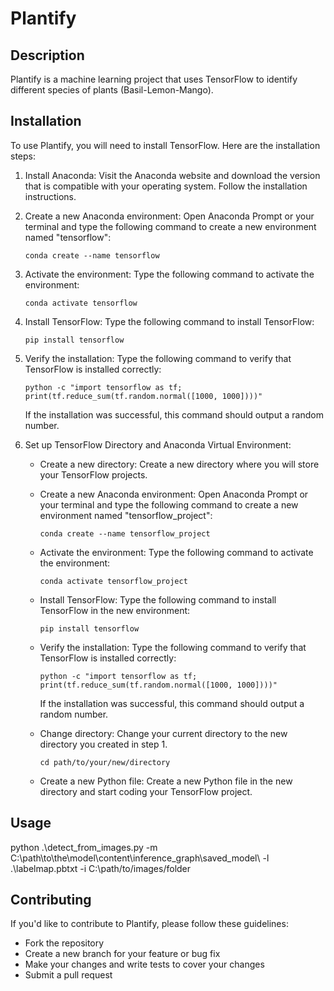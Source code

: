# Plantify

## Description

Plantify is a machine learning project that uses TensorFlow to identify different species of plants (Basil-Lemon-Mango).

## Installation

To use Plantify, you will need to install TensorFlow. Here are the installation steps:

1. Install Anaconda: Visit the Anaconda website and download the version that is compatible with your operating system. Follow the installation instructions.

2. Create a new Anaconda environment: Open Anaconda Prompt or your terminal and type the following command to create a new environment named "tensorflow":

    `conda create --name tensorflow`

3. Activate the environment: Type the following command to activate the environment:

    `conda activate tensorflow`

4. Install TensorFlow: Type the following command to install TensorFlow:

    `pip install tensorflow`

5. Verify the installation: Type the following command to verify that TensorFlow is installed correctly:

    `python -c "import tensorflow as tf; print(tf.reduce_sum(tf.random.normal([1000, 1000])))"`

   If the installation was successful, this command should output a random number.

6. Set up TensorFlow Directory and Anaconda Virtual Environment:

    - Create a new directory: Create a new directory where you will store your TensorFlow projects.

    - Create a new Anaconda environment: Open Anaconda Prompt or your terminal and type the following command to create a new environment named "tensorflow_project":

        `conda create --name tensorflow_project`

    - Activate the environment: Type the following command to activate the environment:

        `conda activate tensorflow_project`

    - Install TensorFlow: Type the following command to install TensorFlow in the new environment:

        `pip install tensorflow`

    - Verify the installation: Type the following command to verify that TensorFlow is installed correctly:

        `python -c "import tensorflow as tf; print(tf.reduce_sum(tf.random.normal([1000, 1000])))"`

       If the installation was successful, this command should output a random number.

    - Change directory: Change your current directory to the new directory you created in step 1.

        `cd path/to/your/new/directory`

    - Create a new Python file: Create a new Python file in the new directory and start coding your TensorFlow project.

## Usage

python .\detect_from_images.py -m C:\path\to\the\model\content\inference_graph\saved_model\ -l .\labelmap.pbtxt -i C:\path/to/images/folder


## Contributing

If you'd like to contribute to Plantify, please follow these guidelines:
- Fork the repository
- Create a new branch for your feature or bug fix
- Make your changes and write tests to cover your changes
- Submit a pull request
